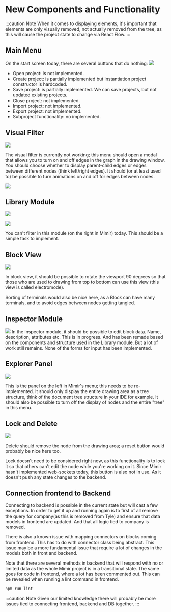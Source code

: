 # New Components and Functionality

:::caution Note
When it comes to displaying elements, it's important that elements are only visually removed, not actually
removed from the tree, as this will cause the project state to change via React Flow.
:::

## Main Menu

On the start screen today, there are several buttons that do nothing:
![](img/projectMenu.png)

- Open project: is not implemented.
- Create project: is partially implemented but instantiation project constructor is hardcoded.
- Save project: is partially implemented. We can save projects, but not updated existing projects.
- Close project: not implemented.
- Import project: not implemented.
- Export project: not implemented.
- Subproject functionality: no implemented.

## Visual Filter

![](img/visualFilter.png)

The visual filter is currently not working; this menu should open a modal that allows you to turn on and off edges in
the graph in the drawing window. You should choose whether to display parent-child edges or edges between different
nodes (think left/right edges). It should (or at least used to) be possible to turn animations on and off for edges
between nodes.

![](img/visualFilter2.png)

## Library Module

![](img/explorerMenu.png)

![](img/explorerMenu2.png)

You can't filter in this module (on the right in Mimir) today. This should be a simple task to implement.

## Block View

![](img/electroMode.png)

In block view, it should be possible to rotate the viewport 90 degrees so that those who are used to drawing from top to
bottom can use this view (this view is called electromode).

Sorting of terminals would also be nice here, as a Block can have many terminals, and to avoid edges between
nodes getting tangled.

## Inspector Module

![](img/terminalAttributes.png)
In the inspector module, it should be possible to edit block data. Name, description, attributes etc.
This is in progress. And has been remade based on the components and structure used in the Library module. But a lot of
work still remains. None of the forms for input has been implemented.

## Explorer Panel

![](img/explorerPanel.png)

This is the panel on the left in Mimir's menu; this needs to be re-implemented. It should only display the entire
drawing area as a tree structure, think of the document tree structure in your IDE for example. It should also be
possible to turn off the display of nodes and the entire "tree" in this menu.

## Lock and Delete

![](img/lockDelete.png)

Delete should remove the node from the drawing area; a reset button would probably be nice here too.

Lock doesn't need to be considered right now, as this functionality is to lock it so that others can't edit the node
while you're working on it. Since Mimir hasn't implemented web-sockets today, this button is also not in use. As it
doesn't push any state changes to the backend.

## Connection frontend to Backend

Connecting to backend is possible in the current state but will cast a few exceptions. In order to get it up and running
again is to first of all remove the query for company(as this is removed from Tyle) and ensure that data models in
frontend are updated. And that all logic tied to company is removed.

There is also a known issue with mapping connectors on blocks coming from frontend. This has to do with connector class
being abstract. This issue may be a more fundamental issue that require a lot of changes in the models both in front and
backend.

Note that there are several methods in backend that will respond with no or limited data as the whole Mimir project is
in a transitional state. The same goes for code in frontend, where a lot has been commented out. This can be revealed
when running a lint command in frontend.

```bash
npm run lint
```

:::caution Note
Given our limited knowledge there will probably be more issues tied to connecting frontend, backend and DB together.
:::
